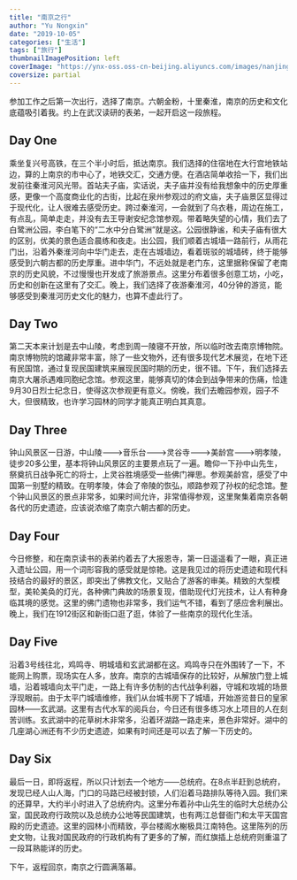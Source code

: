 ```yaml
---
title: "南京之行"
author: "Yu Nongxin"
date: "2019-10-05"
categories: ["生活"]
tags: ["旅行"]
thumbnailImagePosition: left
coverImage: "https://ynx-oss.oss-cn-beijing.aliyuncs.com/images/nanjing-2021-09-06.jpg"
coversize: partial
---
```


参加工作之后第一次出行，选择了南京。六朝金粉，十里秦淮，南京的历史和文化底蕴吸引着我。约上在武汉读研的表弟，一起开启这一段旅程。
<!--more-->
## Day One

乘坐复兴号高铁，在三个半小时后，抵达南京。我们选择的住宿地在大行宫地铁站边，算的上南京的市中心了，地铁交汇，交通方便。在酒店简单收拾一下，我们出发前往秦淮河风光带。首站夫子庙，实话说，夫子庙并没有给我想象中的历史厚重感，更像一个高度商业化的古街，比起在泉州参观过的府文庙，夫子庙景区显得过于现代化，让人很难去感受历史。跨过秦淮河，一会就到了乌衣巷，周边在施工，有点乱，简单走走，并没有去王导谢安纪念馆参观。带着略失望的心情，我们去了白鹭洲公园，李白笔下的“二水中分白鹭洲”就是这。公园很静谧，和夫子庙有很大的区别，优美的景色适合晨练和夜走。出公园，我们顺着古城墙一路前行，从雨花门出，沿着外秦淮河向中华门走去，走在古城墙边，看着斑驳的城墙砖，终于能够感受到六朝古都的历史厚重。进中华门，不远处就是老门东，这里据称保留了老南京的历史风貌，不过慢慢也开发成了旅游景点。这里分布着很多创意工坊，小吃，历史和创新在这里有了交汇。晚上，我们选择了夜游秦淮河，40分钟的游览，能够感受到秦淮河历史文化的魅力，也算不虚此行了。

## Day Two

第二天本来计划是去中山陵，考虑到周一陵寝不开放，所以临时改去南京博物院。南京博物院的馆藏非常丰富，除了一些文物外，还有很多现代艺术展览，在地下还有民国馆，通过复现民国建筑来展现民国时期的历史，很不错。下午，我们选择去南京大屠杀遇难同胞纪念馆。参观这里，能够真切的体会到战争带来的伤痛，恰逢9月30日烈士纪念日，使得这次参观更有意义。傍晚，我们去瞻园参观，园子不大，但很精致，也许学习园林的同学才能真正明白其真意。

## Day Three

钟山风景区一日游，中山陵--->音乐台--->灵谷寺--->美龄宫--->明孝陵，徒步20多公里，基本将钟山风景区的主要景点玩了一遍。瞻仰一下孙中山先生，祭奠抗日战争死亡的将士，上灵谷胜境感受一些佛门禅思。参观美龄宫，感受了中国第一别墅的精致。在明孝陵，体会了帝陵的恢弘，顺路参观了孙权的纪念馆。整个钟山风景区的景点非常多，如果时间允许，非常值得参观，这里聚集着南京各朝各代的历史遗迹，应该说浓缩了南京六朝古都的历史。

## Day Four

今日修整，和在南京读书的表弟约着去了大报恩寺，第一日遥遥看了一眼，真正进入遗址公园，用一个词形容我的感受就是惊艳。这是我见过的将历史遗迹和现代科技结合的最好的景区，即突出了佛教文化，又贴合了游客的审美。精致的大型模型，美轮美奂的灯光，各种佛门典故的场景复现，借助现代灯光技术，让人有种身临其境的感觉。这里的佛门遗物也非常多，我们运气不错，看到了感应舍利展出。晚上，我们在1912街区和新街口逛了逛，体验了一些南京的现代化生活。

## Day Five

沿着3号线往北，鸡鸣寺、明城墙和玄武湖都在这。鸡鸣寺只在外围转了一下，不能网上购票，现场实在人多，放弃。南京的古城墙保存的比较好，从解放门登上城墙，沿着城墙向太平门走，一路上有许多仿制的古代战争利器，守城和攻城的场景浮现眼前。由于太平门城墙维修，我们从台城书房下了城墙，开始游览昔日的皇家园林——玄武湖。这里有古代水军的阅兵台，今日还有很多练习水上项目的人在刻苦训练。玄武湖中的花草树木非常多，沿着环湖路一路走来，景色非常好。湖中的几座湖心洲还有不少历史遗迹，如果有时间还是可以去了解一下历史的。

## Day Six

最后一日，即将返程，所以只计划去一个地方——总统府。在8点半赶到总统府，发现已经人山人海，门口的马路已经被封锁，人们沿着马路排队等待入园。我们来的还算早，大约半小时进入了总统府内。这里分布着孙中山先生的临时大总统办公室，国民政府行政院以及总统办公地等民国建筑，也有两江总督衙门和太平天国宫殿的历史遗迹。这里的园林小而精致，亭台楼阁水榭极具江南特色。这里陈列的历史文物，让我对国民政府的行政机构有了更多的了解，而红旗插上总统府则重温了一段耳熟能详的历史。

下午，返程回京，南京之行圆满落幕。